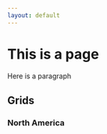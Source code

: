 ```yaml
---
layout: default
---
```


# This is a page

Here is a paragraph


## Grids

### North America

<script src="https://embed.github.com/view/geojson/measures-glance/glance-grids/v01/data/spatial/NA/GEOG/GLANCE_V01_NA_GEOG_TILE.geojson">
